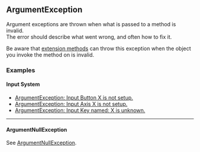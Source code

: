 ## ArgumentException

Argument exceptions are thrown when what is passed to a method is invalid.  
The error should describe what went wrong, and often how to fix it.  

Be aware that [extension methods](https://docs.microsoft.com/en-us/dotnet/csharp/programming-guide/classes-and-structs/extension-methods) can throw this exception when the object you invoke the method on is invalid.

### Examples
#### Input System
- [ArgumentException: Input Button X is not setup.](../../Input/Built-In%20Input/Input%20Manager.md)
- [ArgumentException: Input Axis X is not setup.](../../Input/Built-In%20Input/Input%20Manager.md)
- [ArgumentException: Input Key named: X is unknown.](../../Input/Built-In%20Input/Key%20Conventions.md)

---

#### ArgumentNullException
See [ArgumentNullException](ArgumentNullException.md).